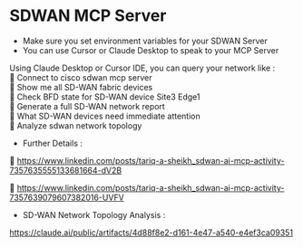 # SDWAN MCP Server 

- Make sure you set environment variables for your SDWAN Server
- You can use Cursor or Claude Desktop to speak to your MCP Server

Using Claude Desktop or Cursor IDE, you can query your network like :  
🔘 Connect to cisco sdwan mcp server  
🔘 Show me all SD-WAN fabric devices  
🔘 Check BFD state for SD-WAN device Site3 Edge1   
🔘 Generate a full SD-WAN network report  
🔘 What SD-WAN devices need immediate attention  
🔘 Analyze sdwan network topology  

- Further Details :

🔗 https://www.linkedin.com/posts/tariq-a-sheikh_sdwan-ai-mcp-activity-7357635555133681664-dV2B

🔗 https://www.linkedin.com/posts/tariq-a-sheikh_sdwan-ai-mcp-activity-7357639079607382016-UVFV

- SD-WAN Network Topology Analysis :

https://claude.ai/public/artifacts/4d88f8e2-d161-4e47-a540-e4ef3ca09351






  

